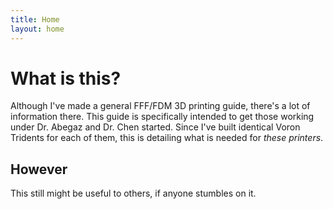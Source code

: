 ```yaml
---
title: Home
layout: home
---
```


# What is this?
Although I've made a general FFF/FDM 3D printing guide, there's a lot of information there. This guide is specifically intended to get those working under Dr. Abegaz and Dr. Chen started. Since I've built identical Voron Tridents for each of them, this is detailing what is needed for *these printers*.

## However
This still might be useful to others, if anyone stumbles on it.
